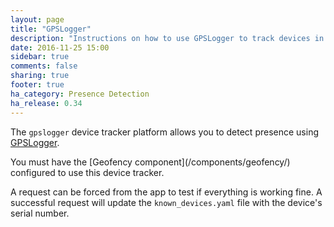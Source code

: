 ```yaml
---
layout: page
title: "GPSLogger"
description: "Instructions on how to use GPSLogger to track devices in Home Assistant."
date: 2016-11-25 15:00
sidebar: true
comments: false
sharing: true
footer: true
ha_category: Presence Detection
ha_release: 0.34
---
```


The `gpslogger` device tracker platform allows you to detect presence using [GPSLogger](http://code.mendhak.com/gpslogger/).

<p class='note'>
You must have the [Geofency component](/components/geofency/) configured to use this device tracker.
</p>

A request can be forced from the app to test if everything is working fine. A successful request will update the `known_devices.yaml` file with the device's serial number.
